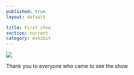 ```yaml
---
published: true
layout: default

title: First show 
section: current
category: exhibit
---
```


<img src="https://farm1.staticflickr.com/684/20542377810_30ddbaebb5_z_d.jpg">

Thank you to everyone who came to see the show


